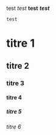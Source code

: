 test
*test*
**test**
_**test**_
```
test
```

# titre 1

## titre 2

### titre 3

#### titre 4

##### titre 5

###### titre 6
